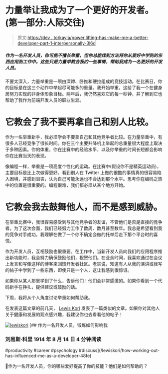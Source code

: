 # 力量举让我成为了一个更好的开发者。(第一部分:人际交往)

> 原文:[https://dev . to/kayla/power lifting-has-make-me-a-better-developer-part-1-interpersonally-3l6d](https://dev.to/kayla/powerlifting-has-made-me-a-better-developer-part-1-interpersonally-3l6d)

##### 作为一名开发人员，你可能不擅长举重，但你总能找到方法将你从爱好中学到的东西应用到工作中。这些只是力量举教会我的一些事情，帮助我成为一名更好的开发人员。

不要太深入，力量举重是一项由深蹲、卧推和硬拉组成的竞技运动。在比赛日，你的目标是在这三个动作中举起尽可能多的重量。我开始举重，这给了我一个在健身房努力实现的非身体形象目标。两年后，我仍然喜欢它的每一秒钟，并了解到它也帮助了我作为前端开发人员的职业生涯。

# 它教会了我不要再拿自己和别人比较。

作为一名举重新手，我必须学会不要拿自己和其他竞争者比较。在力量举重中，有很多人已经竞争了很长时间。你在三个主要升降机上举起的总重量很大程度上取决于多种因素。你的体重，你在比赛中的经验水平，以及你举重的时间长短都会影响你在比赛当天的表现。

像编程一样，举重是一项高度个性化的运动。在比赛中(假设你不是精英运动员)，主要目标是比上次做得更好。看到别人在 Twitter 上做的很酷的事情真的很容易陷入困境，并感到沮丧，认为自己可能永远也不会达到那个水平。思考你在编码之旅中的位置是很重要的。编程很难，我们都必须从某个地方开始。

# 它教会我去鼓舞他人，而不是感到威胁。

在举重比赛中，我很容易感受到与其他竞争者的友谊，不管他们是否是直接的竞争者。为了这次会面，我们已经努力工作了数周、数月甚至数年。我总是希望看到我的竞争对手成功。我理解在做了一个你不确定会做的托举后走下那个平台时的喜悦。

作为开发人员，互相鼓励也很重要。在工作中，当新开发人员向我们的应用程序推出新功能时，我会努力确保鼓励他们，祝贺他们。在业余时间，我喜欢通过在会议上发言和写像这样的博客来回馈开发者社区。老实说，知道有人从我的演讲或我写的帖子中学到了一些东西，即使只是一个人，这让我感到很惊讶。

如果你从某人那里学到了什么，告诉他们！他们会非常感激的。如果你看到一个代码新手在挣扎，提供建议或鼓励的话。

下周，我将从个人角度讨论举重如何帮助我。

在发表这篇文章的前几天， [Lewis Kori](https://dev.to/lewiskori) 发表了一篇类似的文章。如果你对其他人关于健康和发展的观点感兴趣，我建议你也去看看他的帖子！

[![lewiskori](../Images/67b3dd8168f67e8cec0af54574ab165f.png)](/lewiskori) [## 作为一名开发人员，锻炼如何影响我

### 刘易斯·科里 1914 年 8 月 14 日 4 分钟阅读

#productivity #career #psychology #discuss](/lewiskori/how-working-out-has-influenced-me-as-a-developer-48fe)

📣作为一名开发人员，你的哪些爱好提高了你的技能？他们是如何帮助的？